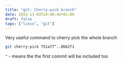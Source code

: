 ```yaml
---
title: "git: Cherry-pick branch"
date: 2022-11-03T14:40:44+01:00
draft: false
tags: ["linux", "git"]
---
```


Very useful command to cherry pick the whole branch
```bash
git cherry-pick 751a77^..8b62f1
```
`^` - means the the first commit will be included too
